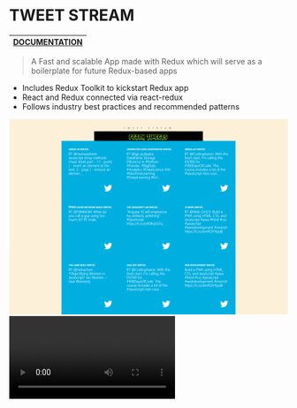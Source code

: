 # TWEET STREAM

|[DOCUMENTATION](https://redux.js.org/ "Redux's Docs")       |
| ------------- |

> A Fast and scalable App made with Redux 
> which will serve as a boilerplate for future Redux-based apps 

  * Includes Redux Toolkit to kickstart Redux app
  * React and Redux connected via react-redux
  * Follows industry best practices and recommended patterns







![alt text](https://github.com/varunswarup0/tweet-stream/blob/master/tweetStream.png)
![alt text](https://github.com/varunswarup0/tweet-stream/blob/master/fetchTweets.webm)
